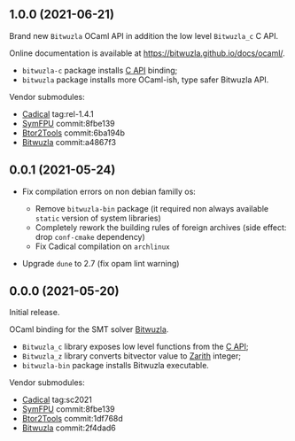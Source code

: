 ## 1.0.0 (2021-06-21)

Brand new `Bitwuzla` OCaml API in addition the low level `Bitwuzla_c` C API.

Online documentation is available at https://bitwuzla.github.io/docs/ocaml/.

- `bitwuzla-c` package installs [C API](https://bitwuzla.github.io/docs/c/interface.html) binding;
- `bitwuzla` package installs more OCaml-ish, type safer Bitwuzla API.

Vendor submodules:
- [Cadical](https://github.com/arminbiere/cadical) tag:rel-1.4.1
- [SymFPU](https://github.com/martin-cs/symfpu) commit:8fbe139
- [Btor2Tools](https://github.com/Boolector/btor2tools) commit:6ba194b
- [Bitwuzla](https://github.com/bitwuzla/bitwuzla) commit:a4867f3

## 0.0.1 (2021-05-24)

- Fix compilation errors on non debian familly os:

    - Remove `bitwuzla-bin` package
      (it required non always available `static` version of system libraries)
    - Completely rework the building rules of foreign archives
      (side effect: drop `conf-cmake` dependency)
    - Fix Cadical compilation on `archlinux`

- Upgrade `dune` to 2.7 (fix opam lint warning)

## 0.0.0 (2021-05-20)

Initial release.

OCaml binding for the SMT solver [Bitwuzla](https://bitwuzla.github.io/).

- `Bitwuzla_c` library exposes low level functions from the
  [C API](https://bitwuzla.github.io/docs/c/interface.html);
- `Bitwuzla_z` library converts bitvector value to
  [Zarith](https://github.com/ocaml/Zarith) integer;
- `bitwuzla-bin` package installs Bitwuzla executable.

Vendor submodules:
- [Cadical](https://github.com/arminbiere/cadical) tag:sc2021
- [SymFPU](https://github.com/martin-cs/symfpu) commit:8fbe139
- [Btor2Tools](https://github.com/Boolector/btor2tools) commit:1df768d
- [Bitwuzla](https://github.com/bitwuzla/bitwuzla) commit:2f4dad6